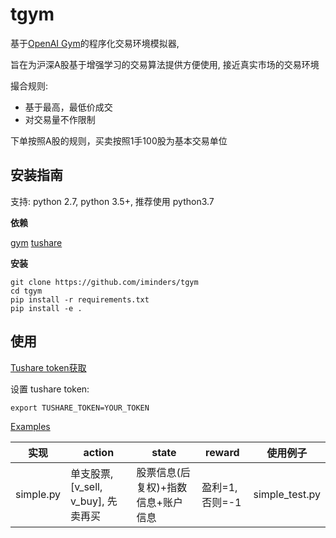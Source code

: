 # tgym

基于[OpenAI Gym](https://gym.openai.com/)的程序化交易环境模拟器,

旨在为沪深A股基于增强学习的交易算法提供方便使用, 接近真实市场的交易环境

撮合规则:

- 基于最高，最低价成交
- 对交易量不作限制

下单按照A股的规则，买卖按照1手100股为基本交易单位

## 安装指南

支持: python 2.7, python 3.5+, 推荐使用 python3.7

**依赖**

[gym](https://github.com/openai/gym) [tushare](https://github.com/waditu/tushare)

**安装**

```
git clone https://github.com/iminders/tgym
cd tgym
pip install -r requirements.txt
pip install -e .
```

## 使用

[Tushare token获取](https://tushare.pro/register?reg=124861)

设置 tushare token:

```
export TUSHARE_TOKEN=YOUR_TOKEN
```

[Examples](tgym/envs)

实现        | action                      | state               | reward     | 使用例子
--------- | --------------------------- | ------------------- | ---------- | --------------
simple.py | 单支股票, [v_sell, v_buy], 先卖再买 | 股票信息(后复权)+指数信息+账户信息 | 盈利=1,否则=-1 | simple_test.py
